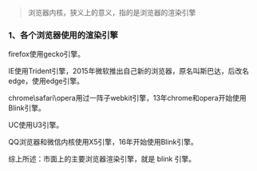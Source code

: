 > 浏览器内核，狭义上的意义，指的是浏览器的渲染引擎

### 1、各个浏览器使用的渲染引擎
firefox使用gecko引擎。

IE使用Trident引擎，2015年微软推出自己新的浏览器，原名叫斯巴达，后改名edge，使用edge引擎。

chrome\safari\opera用过一阵子webkit引擎，13年chrome和opera开始使用Blink引擎。

UC使用U3引擎。

QQ浏览器和微信内核使用X5引擎，16年开始使用Blink引擎。

综上所述：市面上的主要浏览器渲染引擎，就是 blink 引擎。
